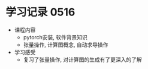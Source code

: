 # 学习记录 0516
- 课程内容
  - pytorch安装, 软件背景知识
  - 张量操作, 计算图概念, 自动求导操作
- 学习感受
  - 复习了张量操作, 对计算图的生成有了更深入的了解
